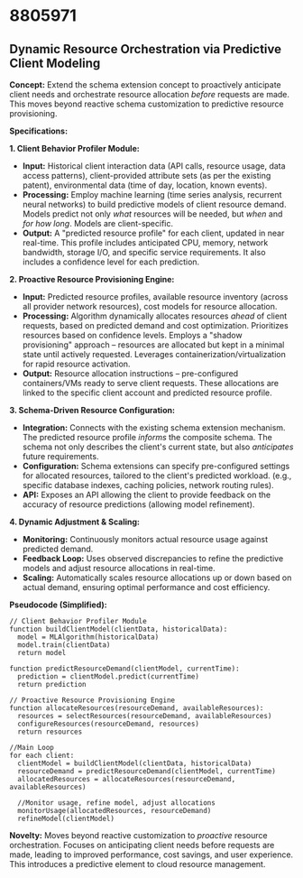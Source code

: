# 8805971

## Dynamic Resource Orchestration via Predictive Client Modeling

**Concept:** Extend the schema extension concept to proactively anticipate client needs and orchestrate resource allocation *before* requests are made. This moves beyond reactive schema customization to predictive resource provisioning.

**Specifications:**

**1. Client Behavior Profiler Module:**

*   **Input:** Historical client interaction data (API calls, resource usage, data access patterns), client-provided attribute sets (as per the existing patent), environmental data (time of day, location, known events).
*   **Processing:** Employ machine learning (time series analysis, recurrent neural networks) to build predictive models of client resource demand.  Models predict not only *what* resources will be needed, but *when* and *for how long*.  Models are client-specific.
*   **Output:**  A "predicted resource profile" for each client, updated in near real-time. This profile includes anticipated CPU, memory, network bandwidth, storage I/O, and specific service requirements. It also includes a confidence level for each prediction.

**2.  Proactive Resource Provisioning Engine:**

*   **Input:** Predicted resource profiles, available resource inventory (across all provider network resources), cost models for resource allocation.
*   **Processing:**  Algorithm dynamically allocates resources *ahead* of client requests, based on predicted demand and cost optimization. Prioritizes resources based on confidence levels.  Employs a "shadow provisioning" approach – resources are allocated but kept in a minimal state until actively requested. Leverages containerization/virtualization for rapid resource activation.
*   **Output:**  Resource allocation instructions – pre-configured containers/VMs ready to serve client requests. These allocations are linked to the specific client account and predicted resource profile.

**3.  Schema-Driven Resource Configuration:**

*   **Integration:**  Connects with the existing schema extension mechanism. The predicted resource profile *informs* the composite schema.  The schema not only describes the client's current state, but also *anticipates* future requirements.
*   **Configuration:** Schema extensions can specify pre-configured settings for allocated resources, tailored to the client's predicted workload. (e.g., specific database indexes, caching policies, network routing rules).
*   **API:** Exposes an API allowing the client to provide feedback on the accuracy of resource predictions (allowing model refinement).

**4.  Dynamic Adjustment & Scaling:**

*   **Monitoring:** Continuously monitors actual resource usage against predicted demand.
*   **Feedback Loop:** Uses observed discrepancies to refine the predictive models and adjust resource allocations in real-time.
*   **Scaling:** Automatically scales resource allocations up or down based on actual demand, ensuring optimal performance and cost efficiency.

**Pseudocode (Simplified):**

```
// Client Behavior Profiler Module
function buildClientModel(clientData, historicalData):
  model = MLAlgorithm(historicalData)
  model.train(clientData)
  return model

function predictResourceDemand(clientModel, currentTime):
  prediction = clientModel.predict(currentTime)
  return prediction

// Proactive Resource Provisioning Engine
function allocateResources(resourceDemand, availableResources):
  resources = selectResources(resourceDemand, availableResources)
  configureResources(resourceDemand, resources)
  return resources

//Main Loop
for each client:
  clientModel = buildClientModel(clientData, historicalData)
  resourceDemand = predictResourceDemand(clientModel, currentTime)
  allocatedResources = allocateResources(resourceDemand, availableResources)

  //Monitor usage, refine model, adjust allocations
  monitorUsage(allocatedResources, resourceDemand)
  refineModel(clientModel)
```

**Novelty:** Moves beyond reactive customization to *proactive* resource orchestration. Focuses on anticipating client needs before requests are made, leading to improved performance, cost savings, and user experience. This introduces a predictive element to cloud resource management.